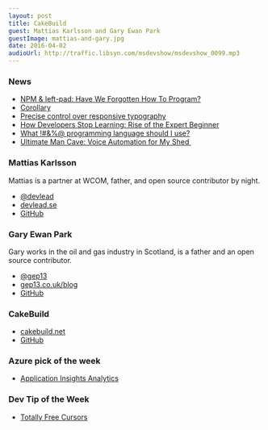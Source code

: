 ```yaml
---
layout: post
title: CakeBuild
guest: Mattias Karlsson and Gary Ewan Park
guestImage: mattias-and-gary.jpg
date: 2016-04-02
audioUrl: http://traffic.libsyn.com/msdevshow/msdevshow_0099.mp3
---
```


### News

 - [NPM & left-pad: Have We Forgotten How To Program?](http://www.haneycodes.net/npm-left-pad-have-we-forgotten-how-to-program/)
  - [Corollary](https://github.com/sindresorhus/ama/issues/10#issuecomment-117766328)
 - [Precise control over responsive typography](http://madebymike.com.au/writing/precise-control-responsive-typography/)
 - [How Developers Stop Learning: Rise of the Expert Beginner](http://www.daedtech.com/how-developers-stop-learning-rise-of-the-expert-beginner)
 - [What !\#&%@ programming language should I use?](http://www.wfplsiu.com/)
 - [Ultimate Man Cave: Voice Automation for My Shed ](http://codeblog.jonskeet.uk/2016/03/26/ultimate-man-cave-voice-automation-for-my-shed/)
 
### Mattias Karlsson

Mattias is a partner at WCOM, father, and open source contributor by night.

 - [@devlead](https://twitter.com/devlead)
 - [devlead.se](http://www.devlead.se/)
 - [GitHub](https://github.com/devlead)

### Gary Ewan Park

Gary works in the oil and gas industry in Scotland, is a father and an open source contributor.

 - [@gep13](https://twitter.com/gep13)
 - [gep13.co.uk/blog](http://www.gep13.co.uk/blog/)
 - [GitHub](https://github.com/gep13)

### CakeBuild

 - [cakebuild.net](http://cakebuild.net/)
 - [GitHub](https://github.com/cake-build)

### Azure pick of the week

 - [Application Insights Analytics](http://bit.ly/1ShkQmn)

### Dev Tip of the Week

 - [Totally Free Cursors](http://www.totallyfreecursors.com/)
